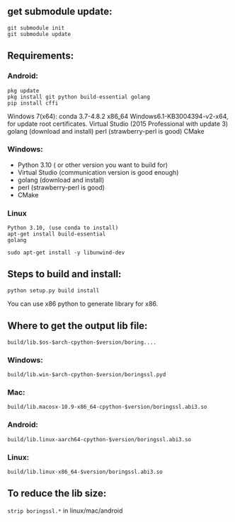 ## get submodule update:    
    git submodule init  
    git submodule update  


## Requirements:
  ### Android:  
    pkg update  
    pkg install git python build-essential golang  
    pip install cffi   
    
  Windows 7(x64):
    conda 3.7-4.8.2 x86_64
    Windows6.1-KB3004394-v2-x64, for update root certificates.
    Virtual Studio (2015 Professional with update 3)
    golang (download and install)
    perl (strawberry-perl is good)
    CMake

  ### Windows:
* Python 3.10 ( or other version you want to build for)    
* Virtual Studio (communication version is good enough)  
* golang (download and install)  
* perl (strawberry-perl is good)  
* CMake

 ### Linux
    Python 3.10, (use conda to install)
    apt-get install build-essential 
    golang
  `sudo apt-get install -y libunwind-dev`


## Steps to build and install:  
    python setup.py build install
  You can use x86 python to generate library for x86.
  
## Where to get the output lib file:  
    build/lib.$os-$arch-cpython-$version/boring....  
  
  ### Windows:  
    build/lib.win-$arch-cpython-$version/boringssl.pyd  
  
  ### Mac:
    build/lib.macosx-10.9-x86_64-cpython-$version/boringssl.abi3.so
  
  ### Android:
    build/lib.linux-aarch64-cpython-$version/boringssl.abi3.so
  
  ### Linux:
    build/lib.linux-x86_64-$version/boringssl.abi3.so
  
## To reduce the lib size:
  `strip boringssl.*` in linux/mac/android
  